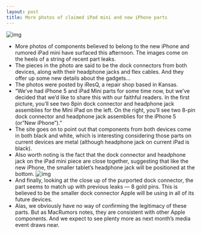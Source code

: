 ```yaml
---
layout: post
title: More photos of claimed iPad mini and new iPhone parts
---
```

![img](http://media.idownloadblog.com/wp-content/uploads/2012/08/ipad-mini-iphone-5-dock11.jpg)
* More photos of components believed to belong to the new iPhone and rumored iPad mini have surfaced this afternoon. The images come on the heels of a string of recent part leaks.
* The pieces in the photo are said to be the dock connectors from both devices, along with their headphone jacks and flex cables. And they offer up some new details about the gadgets…
* The photos were posted by iResQ, a repair shop based in Kansas.
* “We’ve had iPhone 5 and iPad Mini parts for some time now, but we’ve decided that we’d like to share this with our faithful readers. In the first picture, you’ll see two 8pin dock connector and headphone jack assemblies for the Mini iPad on the left. On the right, you’ll see two 8-pin dock connector and headphone jack assemblies for the iPhone 5 (or”New iPhone”).”
* The site goes on to point out that components from both devices come in both black and white, which is interesting considering those parts on current devices are metal (although headphone jack on current iPad is black).
* Also worth noting is the fact that the dock connector and headphone jack on the iPad mini piece are close together, suggesting that like the new iPhone, the smaller tablet’s headphone jack will be positioned at the bottom.
![img](http://media.idownloadblog.com/wp-content/uploads/2012/08/iphone-5-8-pin11-e1345243490761.jpg)
* And finally, looking at the close up of the purported dock connector, the part seems to match up with previous leaks — 8 gold pins. This is believed to be the smaller dock connector Apple will be using in all of its future devices.
* Alas, we obviously have no way of confirming the legitimacy of these parts. But as MacRumors notes, they are consistent with other Apple components. And we expect to see plenty more as next month’s media event draws near.

